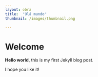 ```yaml
---
layout: obra
title:  "Olá mundo"
thumbnail: /images/thumbnail.png

---
```


# Welcome

**Hello world**, this is my first Jekyll blog post.

I hope you like it!